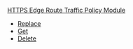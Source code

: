 <!-- Code generated for API Clients. DO NOT EDIT. -->


[HTTPS Edge Route Traffic Policy Module](#api-edge-route-traffic-policy-module)
- [Replace](#api-edge-route-traffic-policy-module-replace)
- [Get](#api-edge-route-traffic-policy-module-get)
- [Delete](#api-edge-route-traffic-policy-module-delete)
